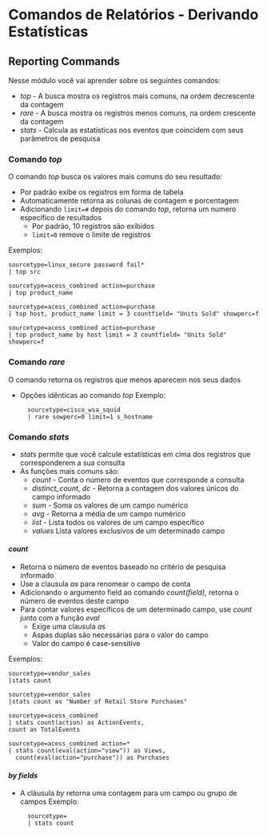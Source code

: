 # Comandos de Relatórios - Derivando Estatísticas 

## Reporting Commands

Nesse módulo você vai aprender sobre os seguintes comandos:
* _top_ - A busca mostra os registros mais comuns, na ordem decrescente da contagem
* _rare_ - A busca mostra os registros menos comuns, na ordem crescente da contagem
*  _stats_ - Calcula as estatísticas nos eventos que coincidem com seus parâmetros de pesquisa

### Comando _top_

O comando _top_ busca os valores mais comuns do seu resultado:
*  Por padrão exibe os registros em forma de tabela
* Automaticamente retorna as colunas de contagem e porcentagem
* Adicionando `limit=#` depois do comando _top_, retorna um numero específico de resultados
	* Por padrão, 10 registros são exibidos
	* `limit=0` remove o limite de registros

Exemplos:

	sourcetype=linux_secure password fail*
	| top src
	
	sourcetype=acess_combined action=purchase
	| top product_name

	sourcetype=acess_combined action=purchase
	| top host, product_name limit = 3 countfield= "Units Sold" showperc=f

	sourcetype=acess_combined action=purchase
	| top product_name by host limit = 3 countfield= "Units Sold" showperc=f

### Comando _rare_
O comando retorna os registros que menos aparecem nos seus dados
* Opções idênticas ao comando _top_
Exemplo:
		
		sourcetype=cisco_wsa_squid
		| rare sowperc=0 limit=1 s_hostname 
		
### Comando _stats_
* _stats_ permite que você calcule estatísticas em cima dos registros que corresponderem a sua consulta
* As funções mais comuns são:
	* _count_ - Conta o número de eventos que corresponde a consulta
	* *distinct_count*, *dc* - Retorna a contagem dos valores únicos do campo informado
	* _sum_ - Soma os valores de um campo numérico
	* _avg_ - Retorna a média de um campo numérico
	* _list_ - Lista todos os valores de um campo específico
	* _values_ Lista valores exclusivos de um determinado campo

#### _count_

* Retorna o número de eventos baseado no critério de pesquisa informado
* Use a clausula _as_ para renomear o campo de conta
* Adicionando o argumento field ao comando _count(field)_, retorna o número de eventos deste campo
* Para contar valores específicos de um determinado campo, use _count_ junto com a função _eval_
	* Exige uma clausula _as_
	* Aspas duplas são necessárias para o valor do campo
	* Valor do campo é case-sensitive

Exemplos:

	sourcetype=vendor_sales
	|stats count

	sourcetype=vendor_sales
	|stats count as "Number of Retail Store Purchases"

	sourcetype=acess_combined
	| stats count(action) as ActionEvents,
	count as TotalEvents
	
	sourcetype=acess_combined action=*
	| stats count(eval(action="view")) as Views,
	  count(eval(action="purchase")) as Purchases
#### 	_by fields_

* A cláusula _by_ retorna uma contagem para um campo ou grupo de campos
Exemplo:

		sourcetype= 
		| stats count
<!--stackedit_data:
eyJoaXN0b3J5IjpbMTI3NjA0OTA2MCwxMDU5OTk2NDgyLDk4MD
gxMDU0Nyw3MDk5OTU3NTddfQ==
-->